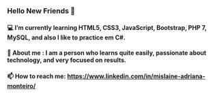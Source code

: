 ### Hello New Friends 👋
####  💻 I’m currently learning HTML5, CSS3, JavaScript, Bootstrap, PHP 7, MySQL, and also I like to practice em C#.
####  👩 About me : I am a person who learns quite easily, passionate about technology, and very focused on results.
####  📫 How to reach me: https://www.linkedin.com/in/mislaine-adriana-monteiro/

<!--
**Misadri2/misadri2** is a ✨ _special_ ✨ repository because its `README.md` (this file) appears on your GitHub profile.

Here are some ideas to get you started:

- 🔭 I’m currently working on ...
- 🌱 I’m currently learning ...
- 👯 I’m looking to collaborate on ...
- 🤔 I’m looking for help with ...
- 💬 Ask me about ...
- 📫 How to reach me: ...
- 😄 Pronouns: ...
- ⚡ Fun fact: ...
-->
